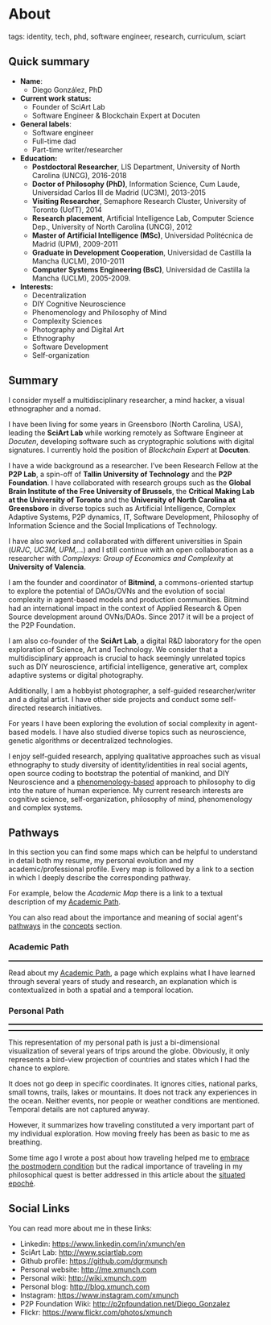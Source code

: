 
# About

tags: identity, tech, phd, software engineer, research, curriculum, sciart

## Quick summary

* **Name**:
  * Diego González, PhD
* **Current work status:**
  * Founder of SciArt Lab
  * Software Engineer & Blockchain Expert at Docuten
* **General labels**:
  * Software engineer
  * Full-time dad
  * Part-time writer/researcher
* **Education:**
  * **Postdoctoral Researcher**, LIS Department, University of North Carolina (UNCG), 2016-2018
  * **Doctor of Philosophy (PhD)**, Information Science, Cum Laude, Universidad Carlos III de Madrid (UC3M), 2013-2015
  * **Visiting Researcher**, Semaphore Research Cluster, University of Toronto (UofT), 2014
  * **Research placement**, Artificial Intelligence Lab, Computer Science Dep., University of North Carolina (UNCG), 2012
  * **Master of Artificial Intelligence (MSc)**, Universidad Politécnica de Madrid (UPM), 2009-2011
  * **Graduate in Development Cooperation**, Universidad de Castilla la Mancha (UCLM), 2010-2011
  * **Computer Systems Engineering (BsC)**, Universidad de Castilla la Mancha (UCLM), 2005-2009.
* **Interests:**
  * Decentralization
  * DIY Cognitive Neuroscience
  * Phenomenology and Philosophy of Mind
  * Complexity Sciences
  * Photography and Digital Art
  * Ethnography
  * Software Development
  * Self-organization

## Summary

I consider myself a multidisciplinary researcher, a mind hacker, a visual ethnographer and a nomad.

I have been living for some years in Greensboro (North Carolina, USA), leading the **SciArt Lab** while working remotely as Software Engineer at *Docuten*, developing software such as cryptographic solutions with digital signatures. I currently hold the position of *Blockchain Expert* at **Docuten**.

I have a wide background as a researcher. I’ve been Research Fellow at the **P2P Lab**, a spin-off of **Tallin University of Technology** and the **P2P Foundation**. I have collaborated with research groups such as the **Global Brain Institute of the Free University of Brussels**, the **Critical Making Lab at the University of Toronto** and the **University of North Carolina at Greensboro** in diverse topics such as Artificial Intelligence, Complex Adaptive Systems, P2P dynamics, IT, Software Development, Philosophy of Information Science and the Social Implications of Technology. 

I have also worked and collaborated with different universities in Spain (*URJC, UC3M, UPM,...*) and I still continue with an open collaboration as a researcher with *Complexys: Group of Economics and Complexity* at **University of Valencia**.

I am the founder and coordinator of **Bitmind**, a commons-oriented startup to explore the potential of DAOs/OVNs and the evolution of social complexity in agent-based models and production communities. Bitmind had an international impact in the context of Applied Research & Open Source development around OVNs/DAOs. Since 2017 it will be a project of the P2P Foundation.

I am also co-founder of the **SciArt Lab**, a digital R&D laboratory for the open exploration of Science, Art and Technology. We consider that a multidisciplinary approach is crucial to hack seemingly unrelated topics such as DIY neuroscience, artificial intelligence, generative art, complex adaptive systems or digital photography.

Additionally, I am a hobbyist photographer, a self-guided researcher/writer and a digital artist. I have other side projects and conduct some self-directed research initiatives.

For years I have been exploring the evolution of social complexity in agent-based models. I have also studied diverse topics such as neuroscience, genetic algorithms or decentralized technologies.

I enjoy self-guided research, applying qualitative approaches such as visual ethnography to study diversity of identity/identities in real social agents, open source coding to bootstrap the potential of mankind, and DIY Neuroscience and a [phenomenology-based](content/concepts/phenomenology.md) approach to philosophy to dig into the nature of human experience. My current research interests are cognitive science, self-organization, philosophy of mind, phenomenology and complex systems. 

## Pathways

In this section you can find some maps which can be helpful to understand in detail both my resume, my personal evolution and my academic/professional profile.
Every map is followed by a link to a section in which I deeply describe the corresponding pathway.

For example, below the *Academic Map* there is a link to a textual description of my [Academic Path](content/notebook/maps/academic.md).

You can also read about the importance and meaning of social agent's [pathways](content/concepts/pathways.md) in the [concepts](content/concepts.md) section.

### Academic Path

<div id="academicMap" style="position:relative; width: 100%; margin-bottom:10px;border: 1px solid black;"></div>

Read about my [Academic Path](content/notebook/maps/academic.md), a page which explains what I have learned through several years of study and research, an explanation which is contextualized in both a spatial and a temporal location.


### Personal Path

<div id="personalMapUSA" style="position:relative; width: 100%; margin-bottom:10px;border: 1px solid black;"></div>
<div id="personalMap" style="position:relative; width: 100%; margin-bottom:10px;border: 1px solid black;"></div>

This representation of my personal path is just a bi-dimensional visualization of several years of trips around the globe. Obviously, it only represents a bird-view projection of countries and states which I had the chance to explore. 

It does not go deep in specific coordinates. It ignores cities, national parks, small towns, trails, lakes or mountains. It does not track any experiences in the ocean. Neither events, nor people or weather conditions are mentioned. Temporal details are not captured anyway. 

However, it summarizes how traveling constituted a very important part of my individual exploration. How moving freely has been as basic to me as breathing<!---; and even how a period of [*self-isolation*](content/articles/self-isolation.md) had important implications for my self-reflection regarding [identity](content/concepts/identity.md)-->.

Some time ago I wrote a post about how traveling helped me to [embrace the postmodern condition](http://blog.xmunch.com/blog/2017/la-llamada.html) but the radical importance of traveling in my philosophical quest is better addressed in this article about the [situated epoché](content/articles/situated.md).

## Social Links

You can read more about me in these links:

* Linkedin: https://www.linkedin.com/in/xmunch/en
* SciArt Lab: http://www.sciartlab.com
* Github profile: https://github.com/dgrmunch
* Personal website: http://me.xmunch.com
* Personal wiki: http://wiki.xmunch.com
* Personal blog: http://blog.xmunch.com
* Instagram: https://www.instagram.com/xmunch
* P2P Foundation Wiki: http://p2pfoundation.net/Diego_Gonzalez
* Flickr: https://www.flickr.com/photos/xmunch

